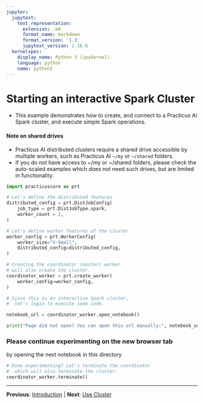 ```yaml
---
jupyter:
  jupytext:
    text_representation:
      extension: .md
      format_name: markdown
      format_version: '1.3'
      jupytext_version: 1.16.6
  kernelspec:
    display_name: Python 3 (ipykernel)
    language: python
    name: python3
---
```


# Starting an interactive Spark Cluster

- This example demonstrates how to create, and connect to a Practicus AI Spark cluster, and execute simple Spark operations.

#### Note on shared drives

- Practicus AI distributed clusters require a shared drive accessible by multiple workers, such as Practicus AI `~/my` or `~/shared` folders.
- If you do not have access to ~/my or ~/shared folders, please check the auto-scaled examples which does not need such drives, but are limited in functionality.

```python
import practicuscore as prt

# Let's define the distributed features
distributed_config = prt.DistJobConfig(
    job_type = prt.DistJobType.spark,
    worker_count = 2,
)

# Let's define worker features of the cluster 
worker_config = prt.WorkerConfig(
    worker_size="X-Small",
    distributed_config=distributed_config,
)

# Creating the coordinator (master) worker 
# will also create the cluster.
coordinator_worker = prt.create_worker(
    worker_config=worker_config,
)
```

```python
# Since this is an interactive Spark cluster, 
#  let's login to execute some code.

notebook_url = coordinator_worker.open_notebook()

print("Page did not open? You can open this url manually:", notebook_url)
```

### Please continue experimenting on the new browser tab
by opening the next notebook in this directory

```python
# Done experimenting? Let's terminate the coordinator 
#  which will also terminate the cluster.
coordinator_worker.terminate()
```


---

**Previous**: [Introduction](../../introduction.md) | **Next**: [Use Cluster](use-cluster.md)
